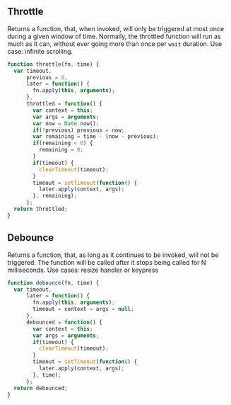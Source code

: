## Throttle
Returns a function, that, when invoked, will only be triggered at most once during a given window of time. Normally, the throttled function will run as much as it can, without ever going more than once per `wait` duration.
Use case: infinite scrolling.

```javascript
function throttle(fn, time) {
  var timeout,
      previous = 0,
      later = function() {
        fn.apply(this, arguments);
      },
      throttled = function() {
        var context = this;
        var args = arguments;
        var now = Date.now();
        if(!previous) previous = now;
        var remaining = time - (now - previous);
        if(remaining < 0) {
          remaining = 0;
        }
        if(timeout) {
          clearTimeout(timeout);
        }
        timeout = setTimeout(function() {
          later.apply(context, args);
        }, remaining);
      };
  return throttled;
}
```

## Debounce
Returns a function, that, as long as it continues to be invoked, will not be triggered.
The function will be called after it stops being called for N milliseconds.
Use cases: resize handler or keypress 
```javascript
function debounce(fn, time) {
  var timeout,
      later = function() {
        fn.apply(this, arguments);
        timeout = context = args = null;
      },
      debounced = function() {
        var context = this;
        var args = arguments;
        if(timeout) {
          clearTimeout(timeout);
        }
        timeout = setTimeout(function() {
          later.apply(context, args);
        }, time);
      };
  return debounced;
}
```

